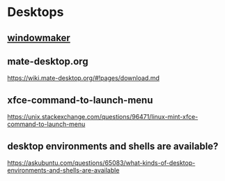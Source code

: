 # Desktops

## [windowmaker](windowmaker.md)

## mate-desktop.org
https://wiki.mate-desktop.org/#!pages/download.md

## xfce-command-to-launch-menu
https://unix.stackexchange.com/questions/96471/linux-mint-xfce-command-to-launch-menu

## desktop environments and shells are available?
https://askubuntu.com/questions/65083/what-kinds-of-desktop-environments-and-shells-are-available


